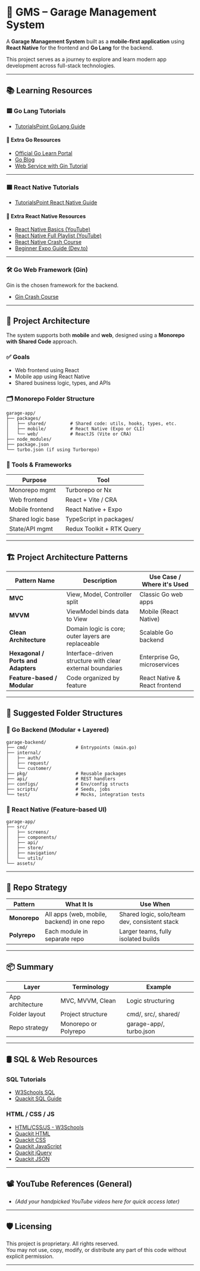 
# 🚗 GMS – Garage Management System

A **Garage Management System** built as a **mobile-first application** using **React Native** for the frontend and **Go Lang** for the backend.

This project serves as a journey to explore and learn modern app development across full-stack technologies.

---

## 📚 Learning Resources

### 🟨 Go Lang Tutorials
- [TutorialsPoint GoLang Guide](https://www.tutorialspoint.com/go/index.htm)

#### 🔗 Extra Go Resources
- [Official Go Learn Portal](https://go.dev/learn/)
- [Go Blog](https://go.dev/blog/)
- [Web Service with Gin Tutorial](https://go.dev/doc/tutorial/web-service-gin#:~:text=This%20tutorial%20introduces%20the%20basics...)

---

### 🟦 React Native Tutorials
- [TutorialsPoint React Native Guide](https://www.tutorialspoint.com/react_native/index.htm)

#### 🔗 Extra React Native Resources
- [React Native Basics (YouTube)](https://www.youtube.com/watch?v=ZBCUegTZF7M)
- [React Native Full Playlist (YouTube)](https://www.youtube.com/playlist?list=PLC3y8-rFHvwhiQJD1di4eRVN30WWCXkg1)
- [React Native Crash Course](https://www.youtube.com/watch?v=WDunoPNBxKA&t=1s)
- [Beginner Expo Guide (Dev.to)](https://dev.to/vrinch/getting-started-with-react-native-expo-a-beginners-guide-4ae8)

---

### 🛠 Go Web Framework (Gin)
Gin is the chosen framework for the backend.

- [Gin Crash Course](https://www.youtube.com/watch?v=bj77B59nkTQ&t=20s)

---

## 🧱 Project Architecture

The system supports both **mobile** and **web**, designed using a **Monorepo with Shared Code** approach.

### ✅ Goals
- Web frontend using React
- Mobile app using React Native
- Shared business logic, types, and APIs

### 🗂 Monorepo Folder Structure

```
garage-app/
├── packages/
│   ├── shared/         # Shared code: utils, hooks, types, etc.
│   ├── mobile/         # React Native (Expo or CLI)
│   └── web/            # ReactJS (Vite or CRA)
├── node_modules/
├── package.json
└── turbo.json (if using Turborepo)
```

### 🧰 Tools & Frameworks

| Purpose           | Tool                     |
|-------------------|--------------------------|
| Monorepo mgmt     | Turborepo or Nx          |
| Web frontend      | React + Vite / CRA       |
| Mobile frontend   | React Native + Expo      |
| Shared logic base | TypeScript in packages/  |
| State/API mgmt    | Redux Toolkit + RTK Query|

---

## 🏗️ Project Architecture Patterns

| Pattern Name                       | Description                                                       | Use Case / Where it's Used            |
|------------------------------------|-------------------------------------------------------------------|----------------------------------------|
| **MVC**                            | View, Model, Controller split                                     | Classic Go web apps                    |
| **MVVM**                           | ViewModel binds data to View                                      | Mobile (React Native)                  |
| **Clean Architecture**            | Domain logic is core; outer layers are replaceable                | Scalable Go backend                    |
| **Hexagonal / Ports and Adapters**| Interface-driven structure with clear external boundaries         | Enterprise Go, microservices           |
| **Feature-based / Modular**        | Code organized by feature                                         | React Native & React frontend          |

---

## 📁 Suggested Folder Structures

### 🔧 Go Backend (Modular + Layered)

```
garage-backend/
├── cmd/                  # Entrypoints (main.go)
├── internal/
│   ├── auth/
│   ├── request/
│   └── customer/
├── pkg/                  # Reusable packages
├── api/                  # REST handlers
├── configs/              # Env/config structs
├── scripts/              # Seeds, jobs
└── test/                 # Mocks, integration tests
```

### 📱 React Native (Feature-based UI)

```
garage-app/
├── src/
│   ├── screens/
│   ├── components/
│   ├── api/
│   ├── store/
│   ├── navigation/
│   └── utils/
└── assets/
```

---

## 🧩 Repo Strategy

| Pattern      | What It Is                                  | Use When                                     |
|--------------|----------------------------------------------|----------------------------------------------|
| **Monorepo** | All apps (web, mobile, backend) in one repo  | Shared logic, solo/team dev, consistent stack|
| **Polyrepo** | Each module in separate repo                 | Larger teams, fully isolated builds          |

---

## 📦 Summary

| Layer              | Terminology                   | Example                      |
|--------------------|-------------------------------|------------------------------|
| App architecture   | MVC, MVVM, Clean               | Logic structuring            |
| Folder layout      | Project structure              | cmd/, src/, shared/          |
| Repo strategy      | Monorepo or Polyrepo           | garage-app/, turbo.json      |

---

## 🛢 SQL & Web Resources

### SQL Tutorials
- [W3Schools SQL](https://www.w3schools.com/sql/default.asp)
- [Quackit SQL Guide](http://www.quackit.com/sql/tutorial/)

### HTML / CSS / JS
- [HTML/CSS/JS - W3Schools](https://www.w3schools.com/html/default.asp)
- [Quackit HTML](http://www.quackit.com/html/)
- [Quackit CSS](http://www.quackit.com/css/tutorial/)
- [Quackit JavaScript](http://www.quackit.com/javascript/tutorial/)
- [Quackit jQuery](http://www.quackit.com/jquery/tutorial/)
- [Quackit JSON](http://www.quackit.com/json/tutorial/)

---

## 📽️ YouTube References (General)
- *(Add your handpicked YouTube videos here for quick access later)*

---

## 🛡️ Licensing
This project is proprietary. All rights reserved.  
You may not use, copy, modify, or distribute any part of this code without explicit permission.

---
